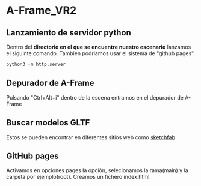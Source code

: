 # A-Frame_VR2

## Lanzamiento de servidor python 

Dentro del **directorio en el que se encuentre nuestro escenario** lanzamos el siguinte comando. Tambien podriamos usar el sistema de "github pages".

``` python 
python3 -m http.server 
```

## Depurador de A-Frame
Pulsando "Ctrl+Alt+i" dentro de la escena entramos en el depurador de A-Frame

## Buscar modelos GLTF
Estos se pueden encontrar en diferentes sitios web como [sketchfab](https://sketchfab.com)

## GitHub pages 
Activamos en opciones pages la opción, selecionamos la rama(main) y la carpeta por ejemplo(root). 
Creamos un fichero index.html. 
